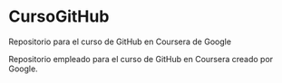 # CursoGitHub
Repositorio para el curso de GitHub en Coursera de Google

Repositorio empleado para el curso de GitHub en Coursera creado por Google.
